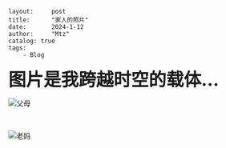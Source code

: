 

```
layout:     post
title:      "家人的照片"
date:       2024-1-12
author:     "Mtz"
catalog: true
tags:
    - Blog
```

<span style="font-size: 2.5em; font-weight: bold;">图片是我跨越时空的载体...</span>



![父母](2024-1-12-life-3.assets/b01fe53eda3f87d5b4780.jpg)



<br/>

![老妈](2024-1-12-life-3.assets/43b1b4e9aad5d7334a191.jpg)

